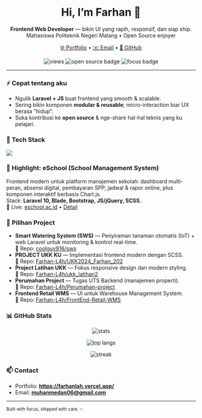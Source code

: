 <!--
README ini buat repo khusus profile: Farhan-L4h/Farhan-L4h
Di bawah ada komentar SECTION biar gampang navigasi & edit.
-->

<!-- SECTION: HERO -->
<h1 align="center">Hi, I’m Farhan 👋</h1>
<p align="center">
  <b>Frontend Web Developer</b> — bikin UI yang rapih, responsif, dan siap ship.<br/>
  Mahasiswa Politeknik Negeri Malang • Open Source enjoyer
</p>

<p align="center">
  <a href="https://farhanl4h.vercel.app">🌐 Portfolio</a> •
  <a href="mailto:muhanmedan06@gmail.com">✉️ Email</a> •
  <a href="https://github.com/Farhan-L4h">🐙 GitHub</a>
</p>

<!-- SECTION: BADGES -->
<p align="center">
  <img src="https://komarev.com/ghpvc/?username=Farhan-L4h&label=Profile%20Views" alt="views" />
  <img src="https://img.shields.io/badge/Code-Open%20Source-blue" alt="open source badge" />
  <img src="https://img.shields.io/badge/Focus-Frontend-orange" alt="focus badge" />
</p>

---

<!-- SECTION: ABOUT -->
### ⚡ Cepat tentang aku
- Ngulik **Laravel + JS** buat frontend yang smooth & scalable.
- Sering bikin komponen **modular & reusable**; micro-interaction biar UX berasa “hidup”.
- Suka kontribusi ke **open source** & nge-share hal-hal teknis yang ku pelajari.

<!-- SECTION: STACK -->
### 🧰 Tech Stack
<p>
  <img src="https://skillicons.dev/icons?i=php,laravel,js,react,html,css,sass,bootstrap,tailwind,vite,git,mysql" />
</p>

<!-- SECTION: HIGHLIGHT -->
### 🚀 Highlight: eSchool (School Management System)
Frontend modern untuk platform manajemen sekolah: dashboard multi-peran, absensi digital, pembayaran SPP, jadwal & rapor online, plus komponen interaktif berbasis Chart.js.  
Stack: **Laravel 10, Blade, Bootstrap, JS/jQuery, SCSS**.  
🔗 Live: <a href="https://eschool.ac.id">eschool.ac.id</a> • <a href="https://farhanl4h.vercel.app/Eskul.html">Detail</a>

<!-- SECTION: PROJECTS -->
### 🧩 Pilihan Project
- **Smart Watering System (SWS)** — Penyiraman tanaman otomatis (IoT) + web Laravel untuk monitoring & kontrol real-time.  
  🔗 Repo: <a href="https://github.com/coolguy916/sws">coolguy916/sws</a> <!-- link dari porto -->
- **PROJECT UKK KU** — Implementasi frontend modern dengan SCSS.  
  🔗 Repo: <a href="https://github.com/Farhan-L4h/UKK2024_Farhan_202">Farhan-L4h/UKK2024_Farhan_202</a>
- **Project Latihan UKK** — Fokus responsive design dan modern styling.  
  🔗 Repo: <a href="https://github.com/Farhan-L4h/ukk_latihan2">Farhan-L4h/ukk_latihan2</a>
- **Perumahan Project** — Tugas UTS Backend (manajemen properti).  
  🔗 Repo: <a href="https://github.com/Farhan-L4h/Perumahan-project">Farhan-L4h/Perumahan-project</a>
- **Frontend Retail WMS** — UI untuk Warehouse Management System.  
  🔗 Repo: <a href="https://github.com/Farhan-L4h/FrontEnd-Retail-WMS">Farhan-L4h/FrontEnd-Retail-WMS</a>



<!-- SECTION: STATS -->
### 📊 GitHub Stats
<p align="center">
  <img src="https://github-readme-stats.vercel.app/api?username=Farhan-L4h&show_icons=true" alt="stats" />
</p>
<p align="center">
  <img src="https://github-readme-stats.vercel.app/api/top-langs/?username=Farhan-L4h&layout=compact" alt="top langs" />
</p>
<p align="center">
  <img src="https://streak-stats.demolab.com?user=Farhan-L4h" alt="streak" />
</p>

<!-- SECTION: CONTACT -->
### 📫 Contact
- Portfolio: **https://farhanlah.vercel.app/**
- Email: **muhanmedan06@gmail.com**
<!-- Kamu bisa nambah Telegram/LinkedIn kalau ada -->

<!-- SECTION: FOOTER -->
---
<sub>Built with focus, shipped with care. ✨</sub>
